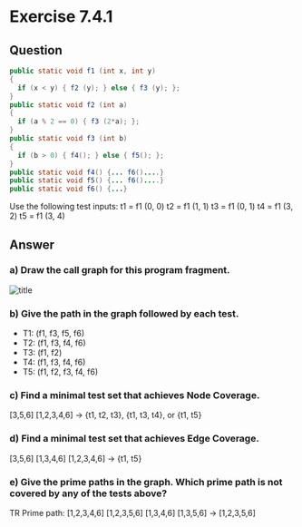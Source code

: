 # Exercise 7.4.1
## Question
```Java
public static void f1 (int x, int y)
{
  if (x < y) { f2 (y); } else { f3 (y); };
}
public static void f2 (int a)
{
  if (a % 2 == 0) { f3 (2*a); };
}
public static void f3 (int b)
{
  if (b > 0) { f4(); } else { f5(); };
}
public static void f4() {... f6()....}
public static void f5() {... f6()....}
public static void f6() {...}
```
Use the following test inputs:
t1 = f1 (0, 0)
t2 = f1 (1, 1)
t3 = f1 (0, 1)
t4 = f1 (3, 2)
t5 = f1 (3, 4)

## Answer
### a) Draw the call graph for this program fragment.
![title](Ex7.4-1.png)

### b) Give the path in the graph followed by each test.
* T1: (f1, f3, f5, f6)
* T2: (f1, f3, f4, f6)
* T3: (f1, f2)
* T4: (f1, f3, f4, f6)
* T5: (f1, f2, f3, f4, f6)

### c) Find a minimal test set that achieves Node Coverage.
[3,5,6]
[1,2,3,4,6]
-> {t1, t2, t3}, {t1, t3, t4}, or {t1, t5}

### d) Find a minimal test set that achieves Edge Coverage.
[3,5,6]
[1,3,4,6]
[1,2,3,4,6]
-> {t1, t5}

### e) Give the prime paths in the graph. Which prime path is not covered by any of the tests above?
TR Prime path:
[1,2,3,4,6]
[1,2,3,5,6]
[1,3,4,6]
[1,3,5,6]
-> [1,2,3,5,6]